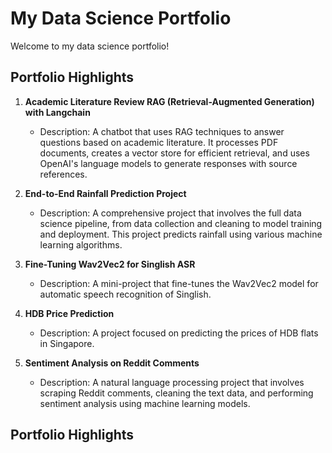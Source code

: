 # My Data Science Portfolio

Welcome to my data science portfolio! 

## Portfolio Highlights

1. **Academic Literature Review RAG (Retrieval-Augmented Generation) with Langchain**
   - Description: A chatbot that uses RAG techniques to answer questions based on academic literature. It processes PDF documents, creates a vector store for efficient retrieval, and uses OpenAI's language models to generate responses with source references.

2. **End-to-End Rainfall Prediction Project**
   - Description: A comprehensive project that involves the full data science pipeline, from data collection and cleaning to model training and deployment. This project predicts rainfall using various machine learning algorithms.

3. **Fine-Tuning Wav2Vec2 for Singlish ASR**
   - Description: A mini-project that fine-tunes the Wav2Vec2 model for automatic speech recognition of Singlish.

4. **HDB Price Prediction**
   - Description: A project focused on predicting the prices of HDB flats in Singapore.

5. **Sentiment Analysis on Reddit Comments**
   - Description: A natural language processing project that involves scraping Reddit comments, cleaning the text data, and performing sentiment analysis using machine learning models.

## Portfolio Highlights
